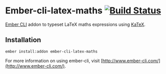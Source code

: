 # Ember-cli-latex-maths [![Build Status](https://travis-ci.org/andybluntish/ember-cli-latex-maths.svg)](https://travis-ci.org/andybluntish/ember-cli-latex-maths)

[Ember CLI](http://www.ember-cli.com/) addon to typeset LaTeX maths expressions using [KaTeX](http://khan.github.io/KaTeX/).

## Installation

    ember install:addon ember-cli-latex-maths

For more information on using ember-cli, visit [http://www.ember-cli.com/](http://www.ember-cli.com/).
